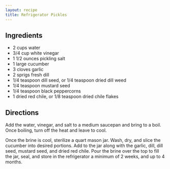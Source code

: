 ```yaml
---
layout: recipe
title: Refrigerator Pickles
---
```


## Ingredients

* 2 cups water
* 3/4 cup white vinegar
* 1 1/2 ounces pickling salt
* 1 large cucumber
* 3 cloves garlic
* 2 sprigs fresh dill
* 1/4 teaspoon dill seed, or 1/4 teaspoon dried dill weed
* 1/4 teaspoon mustard seed
* 1/4 teaspoon black peppercorns
* 1 dried red chile, or 1/8 teaspoon dried chile flakes

## Directions

Add the water, vinegar, and salt to a medium saucepan and bring to a boil. Once boiling, turn off the heat and leave to cool.

Once the brine is cool, sterilize a quart mason jar. Wash, dry, and slice the cucumber into desired portions. Add to the jar along with the garlic, dill, dill seed, mustard seed, and dried red chile. Pour the brine over the top to fill the jar, seal, and store in the refrigerator a minimum of 2 weeks, and up to 4 months.
